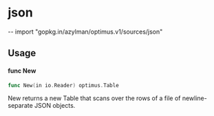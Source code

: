 # json
--
    import "gopkg.in/azylman/optimus.v1/sources/json"


## Usage

#### func  New

```go
func New(in io.Reader) optimus.Table
```
New returns a new Table that scans over the rows of a file of newline-separate
JSON objects.
